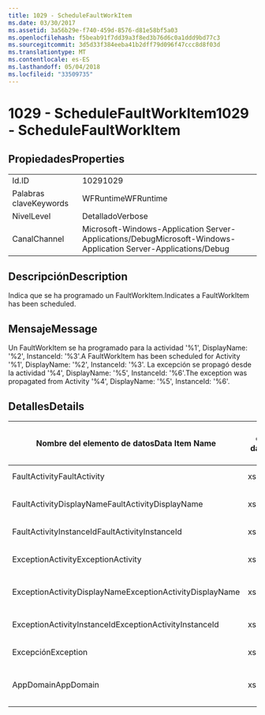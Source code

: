 ```yaml
---
title: 1029 - ScheduleFaultWorkItem
ms.date: 03/30/2017
ms.assetid: 3a56b29e-f740-459d-8576-d81e58bf5a03
ms.openlocfilehash: f5beab91f7dd39a3f8ed3b76d6c0a1ddd9bd77c3
ms.sourcegitcommit: 3d5d33f384eeba41b2dff79d096f47ccc8d8f03d
ms.translationtype: MT
ms.contentlocale: es-ES
ms.lasthandoff: 05/04/2018
ms.locfileid: "33509735"
---
```

# <a name="1029---schedulefaultworkitem"></a><span data-ttu-id="0ac1c-102">1029 - ScheduleFaultWorkItem</span><span class="sxs-lookup"><span data-stu-id="0ac1c-102">1029 - ScheduleFaultWorkItem</span></span>
## <a name="properties"></a><span data-ttu-id="0ac1c-103">Propiedades</span><span class="sxs-lookup"><span data-stu-id="0ac1c-103">Properties</span></span>  
  
|||  
|-|-|  
|<span data-ttu-id="0ac1c-104">Id.</span><span class="sxs-lookup"><span data-stu-id="0ac1c-104">ID</span></span>|<span data-ttu-id="0ac1c-105">1029</span><span class="sxs-lookup"><span data-stu-id="0ac1c-105">1029</span></span>|  
|<span data-ttu-id="0ac1c-106">Palabras clave</span><span class="sxs-lookup"><span data-stu-id="0ac1c-106">Keywords</span></span>|<span data-ttu-id="0ac1c-107">WFRuntime</span><span class="sxs-lookup"><span data-stu-id="0ac1c-107">WFRuntime</span></span>|  
|<span data-ttu-id="0ac1c-108">Nivel</span><span class="sxs-lookup"><span data-stu-id="0ac1c-108">Level</span></span>|<span data-ttu-id="0ac1c-109">Detallado</span><span class="sxs-lookup"><span data-stu-id="0ac1c-109">Verbose</span></span>|  
|<span data-ttu-id="0ac1c-110">Canal</span><span class="sxs-lookup"><span data-stu-id="0ac1c-110">Channel</span></span>|<span data-ttu-id="0ac1c-111">Microsoft-Windows-Application Server-Applications/Debug</span><span class="sxs-lookup"><span data-stu-id="0ac1c-111">Microsoft-Windows-Application Server-Applications/Debug</span></span>|  
  
## <a name="description"></a><span data-ttu-id="0ac1c-112">Descripción</span><span class="sxs-lookup"><span data-stu-id="0ac1c-112">Description</span></span>  
 <span data-ttu-id="0ac1c-113">Indica que se ha programado un FaultWorkItem.</span><span class="sxs-lookup"><span data-stu-id="0ac1c-113">Indicates a FaultWorkItem has been scheduled.</span></span>  
  
## <a name="message"></a><span data-ttu-id="0ac1c-114">Mensaje</span><span class="sxs-lookup"><span data-stu-id="0ac1c-114">Message</span></span>  
 <span data-ttu-id="0ac1c-115">Un FaultWorkItem se ha programado para la actividad '%1', DisplayName: '%2', InstanceId: '%3'.</span><span class="sxs-lookup"><span data-stu-id="0ac1c-115">A FaultWorkItem has been scheduled for Activity '%1', DisplayName: '%2', InstanceId: '%3'.</span></span>  <span data-ttu-id="0ac1c-116">La excepción se propagó desde la actividad '%4', DisplayName: '%5', InstanceId: '%6'.</span><span class="sxs-lookup"><span data-stu-id="0ac1c-116">The exception was propagated from Activity '%4', DisplayName: '%5', InstanceId: '%6'.</span></span>  
  
## <a name="details"></a><span data-ttu-id="0ac1c-117">Detalles</span><span class="sxs-lookup"><span data-stu-id="0ac1c-117">Details</span></span>  
  
|<span data-ttu-id="0ac1c-118">Nombre del elemento de datos</span><span class="sxs-lookup"><span data-stu-id="0ac1c-118">Data Item Name</span></span>|<span data-ttu-id="0ac1c-119">Tipo del elemento de datos</span><span class="sxs-lookup"><span data-stu-id="0ac1c-119">Data Item Type</span></span>|<span data-ttu-id="0ac1c-120">Descripción</span><span class="sxs-lookup"><span data-stu-id="0ac1c-120">Description</span></span>|  
|--------------------|--------------------|-----------------|  
|<span data-ttu-id="0ac1c-121">FaultActivity</span><span class="sxs-lookup"><span data-stu-id="0ac1c-121">FaultActivity</span></span>|<span data-ttu-id="0ac1c-122">xs:string</span><span class="sxs-lookup"><span data-stu-id="0ac1c-122">xs:string</span></span>|<span data-ttu-id="0ac1c-123">Nombre de tipo de la actividad que generó el error.</span><span class="sxs-lookup"><span data-stu-id="0ac1c-123">The type name of the fault activity.</span></span>|  
|<span data-ttu-id="0ac1c-124">FaultActivityDisplayName</span><span class="sxs-lookup"><span data-stu-id="0ac1c-124">FaultActivityDisplayName</span></span>|<span data-ttu-id="0ac1c-125">xs:string</span><span class="sxs-lookup"><span data-stu-id="0ac1c-125">xs:string</span></span>|<span data-ttu-id="0ac1c-126">Nombre para mostrar de la actividad que generó el error.</span><span class="sxs-lookup"><span data-stu-id="0ac1c-126">The display name of the fault activity.</span></span>|  
|<span data-ttu-id="0ac1c-127">FaultActivityInstanceId</span><span class="sxs-lookup"><span data-stu-id="0ac1c-127">FaultActivityInstanceId</span></span>|<span data-ttu-id="0ac1c-128">xs:string</span><span class="sxs-lookup"><span data-stu-id="0ac1c-128">xs:string</span></span>|<span data-ttu-id="0ac1c-129">Identificador de la actividad que generó el error.</span><span class="sxs-lookup"><span data-stu-id="0ac1c-129">The instance id of the fault activity.</span></span>|  
|<span data-ttu-id="0ac1c-130">ExceptionActivity</span><span class="sxs-lookup"><span data-stu-id="0ac1c-130">ExceptionActivity</span></span>|<span data-ttu-id="0ac1c-131">xs:string</span><span class="sxs-lookup"><span data-stu-id="0ac1c-131">xs:string</span></span>|<span data-ttu-id="0ac1c-132">El nombre de tipo para mostrar de la actividad que produjo la excepción.</span><span class="sxs-lookup"><span data-stu-id="0ac1c-132">The type name of the activity that threw the exception.</span></span>|  
|<span data-ttu-id="0ac1c-133">ExceptionActivityDisplayName</span><span class="sxs-lookup"><span data-stu-id="0ac1c-133">ExceptionActivityDisplayName</span></span>|<span data-ttu-id="0ac1c-134">xs:string</span><span class="sxs-lookup"><span data-stu-id="0ac1c-134">xs:string</span></span>|<span data-ttu-id="0ac1c-135">El nombre para mostrar de la actividad que produjo la excepción.</span><span class="sxs-lookup"><span data-stu-id="0ac1c-135">The display name of the activity that threw the exception.</span></span>|  
|<span data-ttu-id="0ac1c-136">ExceptionActivityInstanceId</span><span class="sxs-lookup"><span data-stu-id="0ac1c-136">ExceptionActivityInstanceId</span></span>|<span data-ttu-id="0ac1c-137">xs:string</span><span class="sxs-lookup"><span data-stu-id="0ac1c-137">xs:string</span></span>|<span data-ttu-id="0ac1c-138">Identificador de instancia de la actividad que generó la excepción.</span><span class="sxs-lookup"><span data-stu-id="0ac1c-138">The instance id of the activity that threw the exception.</span></span>|  
|<span data-ttu-id="0ac1c-139">Excepción</span><span class="sxs-lookup"><span data-stu-id="0ac1c-139">Exception</span></span>|<span data-ttu-id="0ac1c-140">xs:string</span><span class="sxs-lookup"><span data-stu-id="0ac1c-140">xs:string</span></span>|<span data-ttu-id="0ac1c-141">Detalles de la excepción para la excepción</span><span class="sxs-lookup"><span data-stu-id="0ac1c-141">The exception details for the exception</span></span>|  
|<span data-ttu-id="0ac1c-142">AppDomain</span><span class="sxs-lookup"><span data-stu-id="0ac1c-142">AppDomain</span></span>|<span data-ttu-id="0ac1c-143">xs:string</span><span class="sxs-lookup"><span data-stu-id="0ac1c-143">xs:string</span></span>|<span data-ttu-id="0ac1c-144">La cadena devuelta por AppDomain.CurrentDomain.FriendlyName.</span><span class="sxs-lookup"><span data-stu-id="0ac1c-144">The string returned by AppDomain.CurrentDomain.FriendlyName.</span></span>|
